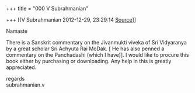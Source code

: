 +++
title = "000 V Subrahmanian"

+++
[[V Subrahmanian	2012-12-29, 23:29:14 [Source](https://groups.google.com/g/bvparishat/c/NNW6SNbXvpQ)]]



Namaste  
  
There is a Sanskrit commentary on the Jivanmukti viveka of Sri Vidyaranya by a great scholar Sri Achyuta Rai MoDak. \[ He has also penned a commentary on the Panchadashi (which I have)\]. I would like to procure this book either by purchasing or downloading. Any help in this is greatly appreciated.  
  
regards  
subrahmanian.v  

